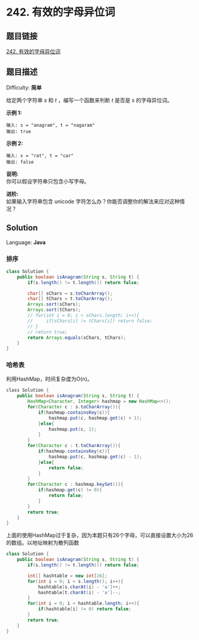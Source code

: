 # 242. 有效的字母异位词

## 题目链接

[242\. 有效的字母异位词](https://leetcode-cn.com/problems/valid-anagram/)

## 题目描述

Difficulty: **简单**

给定两个字符串 _s_ 和 _t_ ，编写一个函数来判断 _t_ 是否是 _s_ 的字母异位词。

**示例 1:**

```
输入: s = "anagram", t = "nagaram"
输出: true
```

**示例 2:**

```
输入: s = "rat", t = "car"
输出: false
```

**说明:**  
你可以假设字符串只包含小写字母。

**进阶:**  
如果输入字符串包含 unicode 字符怎么办？你能否调整你的解法来应对这种情况？

## Solution

Language: **Java**

### 排序

```java
class Solution {
    public boolean isAnagram(String s, String t) {
        if(s.length() != t.length()) return false;

        char[] sChars = s.toCharArray();
        char[] tChars = t.toCharArray();
        Arrays.sort(sChars);
        Arrays.sort(tChars);
        // for(int i = 0; i < sChars.length; i++){
        //     if(sChars[i] != tChars[i]) return false;
        // }
        // return true;
        return Arrays.equals(sChars, tChars);
    }
}
```

### 哈希表

利用HashMap，时间复杂度为O(n)。

```java
​class Solution {
    public boolean isAnagram(String s, String t) {
        HashMap<Character, Integer> hashmap = new HashMap<>();
        for(Character c : s.toCharArray()){
            if(hashmap.containsKey(c)){
                hashmap.put(c, hashmap.get(c) + 1);
            }else{
                hashmap.put(c, 1);
            }
        }
        for(Character c : t.toCharArray()){
            if(hashmap.containsKey(c)){
                hashmap.put(c, hashmap.get(c) - 1);
            }else{
                return false;
            }
        }
        for(Character c : hashmap.keySet()){
            if(hashmap.get(c) != 0){
                return false;
            }
        }
        return true;
    }
}
```

上面的使用HashMap过于复杂，因为本题只有26个字母，可以直接设置大小为26的数组。以地址映射为散列函数

```java
class Solution {
    public boolean isAnagram(String s, String t) {
        if(s.length() != t.length()) return false;

        int[] hashtable = new int[26];
        for(int i = 0; i < s.length(); i++){
            hashtable[s.charAt(i) - 'a']++;
            hashtable[t.charAt(i) - 'a']--;
        }
        for(int i = 0; i < hashtable.length; i++){
            if(hashtable[i] != 0) return false;
        }
        return true;
    }
}
```